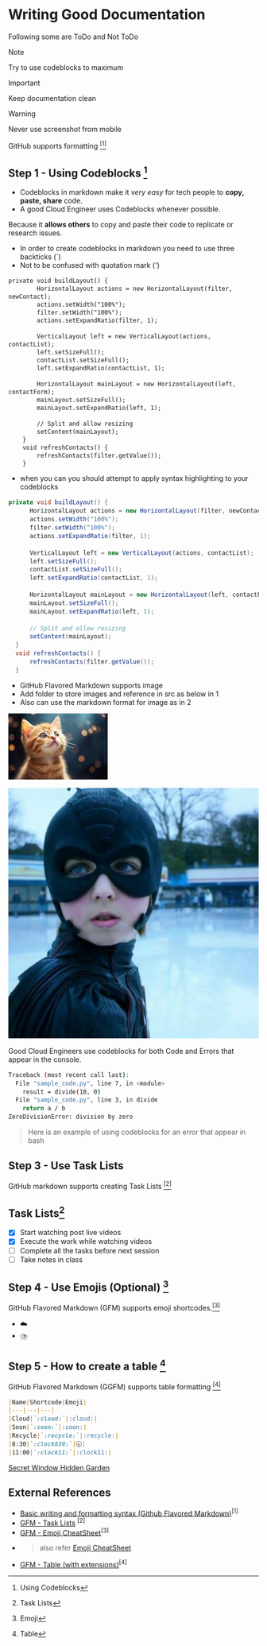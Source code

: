 # Writing Good Documentation
Following some are ToDo and Not ToDo

> [!NOTE]
> Try to use codeblocks to maximum

> [!IMPORTANT]
> Keep documentation clean

> [!WARNING]
> Never use screenshot from mobile

GitHub supports formatting [<sup>[1]</sup>](#external-references)

## Step 1 - Using Codeblocks [^1]

- Codeblocks in markdown make it *very easy* for tech people to **copy, paste, share** code. 
- A good Cloud Engineer uses Codeblocks whenever possible.

Because it __allows others__ to copy and paste their code to replicate or research issues.

- In order to create codeblocks in markdown you need to use three backticks  (`)
- Not to be confused with quotation mark (')

```
private void buildLayout() {
        HorizontalLayout actions = new HorizontalLayout(filter, newContact);
        actions.setWidth("100%");
        filter.setWidth("100%");
        actions.setExpandRatio(filter, 1);

        VerticalLayout left = new VerticalLayout(actions, contactList);
        left.setSizeFull();
        contactList.setSizeFull();
        left.setExpandRatio(contactList, 1);

        HorizontalLayout mainLayout = new HorizontalLayout(left, contactForm);
        mainLayout.setSizeFull();
        mainLayout.setExpandRatio(left, 1);

        // Split and allow resizing
        setContent(mainLayout);
    }
    void refreshContacts() {
        refreshContacts(filter.getValue());
    }
```

- when you can you should attempt to apply syntax highlighting to your codeblocks

```java
private void buildLayout() {
      HorizontalLayout actions = new HorizontalLayout(filter, newContact);
      actions.setWidth("100%");
      filter.setWidth("100%");
      actions.setExpandRatio(filter, 1);

      VerticalLayout left = new VerticalLayout(actions, contactList);
      left.setSizeFull();
      contactList.setSizeFull();
      left.setExpandRatio(contactList, 1);

      HorizontalLayout mainLayout = new HorizontalLayout(left, contactForm);
      mainLayout.setSizeFull();
      mainLayout.setExpandRatio(left, 1);

      // Split and allow resizing
      setContent(mainLayout);
  }
  void refreshContacts() {
      refreshContacts(filter.getValue());
  }
```
- GitHub Flavored Markdown supports image
- Add folder to store images and reference in src as below in 1
- Also can use the markdown format for image as in 2
  
<img width="200px" src="assets/blackcat.jpg" />

![Black Cat](assets/c607a848-4988-4e01-8b0a-fe059fbeab7a.jpg)

Good Cloud Engineers use codeblocks for both Code and Errors that appear in the console.

```bash
Traceback (most recent call last):
  File "sample_code.py", line 7, in <module>
    result = divide(10, 0)
  File "sample_code.py", line 3, in divide
    return a / b
ZeroDivisionError: division by zero
```
> Here is an example of using codeblocks for an error that appear in bash


## Step 3 - Use Task Lists

GitHub markdown supports creating Task Lists [<sup>[2]</sup>](#external-references)

## Task Lists[^2]

- [x] Start watching post live videos
- [x] Execute the work while watching videos
- [ ] Complete all the tasks before next session
- [ ] Take notes in class

## Step 4 - Use Emojis (Optional) [^3]

GitHub Flavored Markdown (GFM) supports emoji shortcodes.[<sup>[3]</sup>](#external-references)
- :cloud:
- :cloud_with_lightning_and_rain:

## Step 5 - How to create a table [^4]

GitHub Flavored Markdown (GGFM) supports table formatting [<sup>[4]</sup>](#external-references)

```md
|Name|Shortcode|Emoji|
|---|---|---|
|Cloud|`:cloud:`|:cloud:|
|Soon|`:soon:`|:soon:|
|Recycle|`:recycle:`|:recycle:|
|8:30|`:clock830:`|🕣|
|11:00|`:clock11:`|:clock11:|
```


[^1]: Using Codeblocks
[^2]: Task Lists
[^3]: Emoji
[^4]: Table

[Secret Window Hidden Garden](secret-window/hidden-garden)

## External References

- [Basic writing and formatting syntax (Github Flavored Markdown)](https://docs.github.com/en/get-started/writing-on-github/getting-started-with-writing-and-formatting-on-github/basic-writing-and-formatting-syntax)<sup>[1]</sup>
- [GFM - Task Lists](https://docs.github.com/en/get-started/writing-on-github/getting-started-with-writing-and-formatting-on-github/basic-writing-and-formatting-syntax#task-lists) <sup>[2]</sup>
- [GFM - Emoji CheatSheet](https://github/com/ikatyang/emoji-cheat-sheet)<sup>[3]</sup>
- > also refer [Emoji CheatSheet](https://gist.github.com/rxaviers/7360908)
- [GFM - Table (with extensions)](https://github.github.com/gfm/#tables-extension-)<sup>[4]</sup> 
